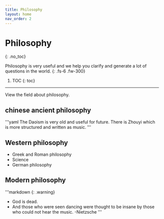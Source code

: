 ```yaml
---
title: Philosophy
layout: home
nav_order: 2
---
```



# Philosophy
{: .no_toc}

Philosophy is very useful and we help you clarify and generate a lot of questions in the world.
{: .fs-6 .fw-300}

1. TOC
{: toc}

---

View the field about philosophy.

## chinese ancient philosophy

'''yaml
The Daoism is very old and useful for future.
There is Zhouyi which is more structured and written as music.
'''

## Western philosophy 

- Greek and Roman philosophy 
- Science
- German philosophy

## Modern philosophy

'''markdown
{: .warning}
* God is dead.
* And those who were seen dancing were thought to be insane by those who could not hear the music. -Nietzsche
'''